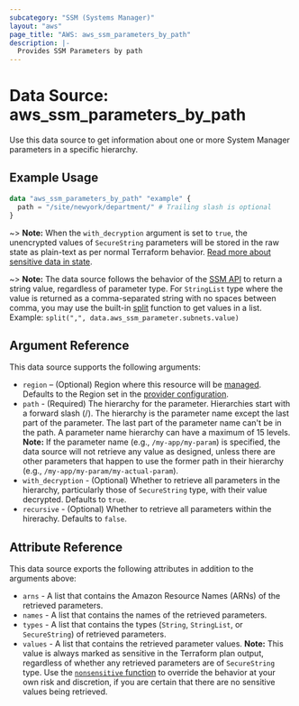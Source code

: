```yaml
---
subcategory: "SSM (Systems Manager)"
layout: "aws"
page_title: "AWS: aws_ssm_parameters_by_path"
description: |-
  Provides SSM Parameters by path
---
```


# Data Source: aws_ssm_parameters_by_path

Use this data source to get information about one or more System Manager parameters in a specific hierarchy.

## Example Usage

```terraform
data "aws_ssm_parameters_by_path" "example" {
  path = "/site/newyork/department/" # Trailing slash is optional
}
```

~> **Note:** When the `with_decryption` argument is set to `true`, the unencrypted values of `SecureString` parameters will be stored in the raw state as plain-text as per normal Terraform behavior. [Read more about sensitive data in state](/docs/state/sensitive-data.html).

~> **Note:** The data source follows the behavior of the [SSM API](https://docs.aws.amazon.com/sdk-for-go/api/service/ssm/#Parameter) to return a string value, regardless of parameter type. For `StringList` type where the value is returned as a comma-separated string with no spaces between comma, you may use the built-in [split](https://www.terraform.io/docs/configuration/functions/split.html) function to get values in a list. Example: `split(",", data.aws_ssm_parameter.subnets.value)`

## Argument Reference

This data source supports the following arguments:

* `region` – (Optional) Region where this resource will be [managed](https://docs.aws.amazon.com/general/latest/gr/rande.html#regional-endpoints). Defaults to the Region set in the [provider configuration](https://registry.terraform.io/providers/hashicorp/aws/latest/docs#aws-configuration-reference).
* `path` - (Required) The hierarchy for the parameter. Hierarchies start with a forward slash (/). The hierarchy is the parameter name except the last part of the parameter. The last part of the parameter name can't be in the path. A parameter name hierarchy can have a maximum of 15 levels. **Note:** If the parameter name (e.g., `/my-app/my-param`) is specified, the data source will not retrieve any value as designed, unless there are other parameters that happen to use the former path in their hierarchy (e.g., `/my-app/my-param/my-actual-param`).
* `with_decryption` - (Optional) Whether to retrieve all parameters in the hierarchy, particularly those of `SecureString` type, with their value decrypted. Defaults to `true`.
* `recursive` - (Optional) Whether to retrieve all parameters within the hirerachy. Defaults to `false`.

## Attribute Reference

This data source exports the following attributes in addition to the arguments above:

* `arns` - A list that contains the Amazon Resource Names (ARNs) of the retrieved parameters.
* `names` - A list that contains the names of the retrieved parameters.
* `types` - A list that contains the types (`String`, `StringList`, or `SecureString`) of retrieved parameters.
* `values` - A list that contains the retrieved parameter values. **Note:** This value is always marked as sensitive in the Terraform plan output, regardless of whether any retrieved parameters are of `SecureString` type. Use the [`nonsensitive` function](https://developer.hashicorp.com/terraform/language/functions/nonsensitive) to override the behavior at your own risk and discretion, if you are certain that there are no sensitive values being retrieved.
